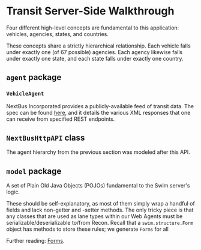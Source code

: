 # Transit Server-Side Walkthrough

Four different high-level concepts are fundamental to this application: vehicles, agencies, states, and countries.

These concepts share a strictly hierarchical relationship. Each vehicle falls under exactly one (of 67 possible) agencies. Each agency likewise falls under exactly one state, and each state falls under exactly one country.



## `agent` package


### `VehicleAgent`

NextBus Incorporated provides a publicly-available feed of transit data. The spec can be found [here](https://www.nextbus.com/xmlFeedDocs/NextBusXMLFeed.pdf), and it details the various XML responses that one can receive from specified REST endpoints.

## `NextBusHttpAPI` class

The agent hierarchy from the previous section was modeled after this API.

## `model` package

A set of Plain Old Java Objects (POJOs) fundamental to the Swim server's logic.

These should be self-explanatory, as most of them simply wrap a handful of fields and lack non-getter and -setter methods. The only tricky piece is that any classes that are used as lane types within our Web Agents must be serializable/deserializable to/from Recon. Recall that a `swim.structure.Form` object has methods to store these rules; we generate `Forms` for all

Further reading: [Forms](/TODO).

